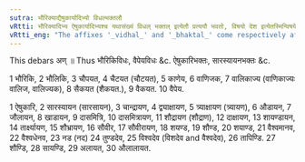 ```yaml
---
sutra: भौरिक्याद्यैषुकार्यादिभ्यो विधल्भक्तलौ
vRtti: भौरिक्यादिभ्य ऐषुकार्यादिभ्यश्च यथासंख्यं विधल् भक्तल् इत्येतौ प्रत्ययौ भवतो, विषयो देश इत्येतस्मिन्विषये ॥
vRtti_eng: "The affixes '_vidhal_' and '_bhaktal_' come respectively after the words '_Bhauriki_', and '_Aishukari_ &c' in the sense of 'sphere of country'."
---
```

This debars अण् ॥ Thus भौरिकिविधः, वैपेयविधः &c. ऐषुकारिभक्तः, सारस्यायनभक्तः &c.

1 भौरिकि, 2 भौलिकि, 3 चौपयत, 4 चैटयत (चौटयत), 5 काणेय, 6 वाणिजक, 7 वालिकाज्य (वाणिकाज्यः वालिज, वालिज्यक), 8 सैकयत (शैकयत.), 9 वैकयत. 10 वैपेय.

1 ऐषुकारि, 2 सारस्यायन (सारसायन), 3 चान्द्रायण, 4 द्व्याक्षायण, 5 त्र्याक्षायण (त्र्यायण), 6 औडायन, 7 जौलायन, 8 खाडायन, 9 दासमित्रि, 10 दासमित्रायण, 11 शौद्रायण (शौद्राण), 12 दाक्षायण, 13 शायण्डायन, 14 तार्क्ष्यायण, 15 शौभ्रायण, 16 सौवीर, 17 सौवीरायण, 18 शयण्ड, 19 शौण्ड, 20 शयाण्ड, 21 वैश्वमानव, 22 वैश्वधेनव, 23 नड (नद) 24 तुण्डदेव, 25 विश्वदेव (विशदेव and वैश्वदेव), 26 तापिण्डि. 27 शौण्डि, 28 सायण्डि, 29 अलायत, 30 औलालायत.
